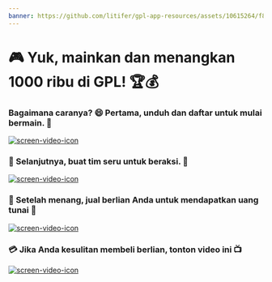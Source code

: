```yaml
---
banner: https://github.com/litifer/gpl-app-resources/assets/10615264/f81a9db2-a0dd-41db-9f4c-769a6e9a5b9a
---
```



# 🎮 Yuk, mainkan dan menangkan 1000 ribu di GPL! 🏆💰


### Bagaimana caranya? 😄 Pertama, unduh dan daftar untuk mulai bermain. 📲

[![screen-video-icon](https://github.com/litifer/gpl-app-resources/assets/10615264/b08e5737-29a6-418d-84d5-b8ec65e9f9db)](https://github.com/litifer/gpl-app-resources/assets/10615264/5c5b11f1-b772-4809-bcbd-c4f82e98cb49)

### 📝 Selanjutnya, buat tim seru untuk beraksi. 👥

[![screen-video-icon](https://github.com/litifer/gpl-app-resources/assets/10615264/b08e5737-29a6-418d-84d5-b8ec65e9f9db)](https://github.com/litifer/gpl-app-resources/assets/10615264/ab7ff9e7-dc26-4c00-b90c-3134bf95675e)

### 🎲 Setelah menang, jual berlian Anda untuk mendapatkan uang tunai 💸

[![screen-video-icon](https://github.com/litifer/gpl-app-resources/assets/10615264/b08e5737-29a6-418d-84d5-b8ec65e9f9db)](https://github.com/litifer/gpl-app-resources/assets/10615264/50fc72fd-b7a9-4950-9cdd-92ed8406bc98)

### 💳 Jika Anda kesulitan membeli berlian, tonton video ini 📺

[![screen-video-icon](https://github.com/litifer/gpl-app-resources/assets/10615264/b08e5737-29a6-418d-84d5-b8ec65e9f9db)](https://github.com/litifer/gpl-app-resources/assets/10615264/c351d1a6-1743-41b8-9c0a-596a4f300e1f)
